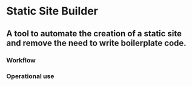 # Static Site Builder

## A tool to automate the creation of a static site and remove the need to write boilerplate code.

### Workflow



### Operational use


